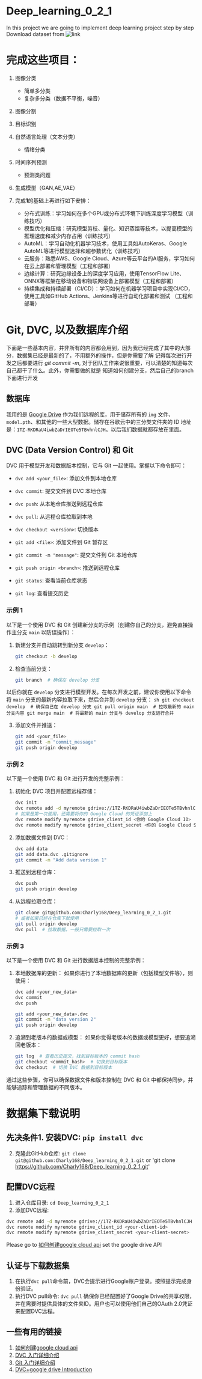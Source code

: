 # Deep_learning_0_2_1
In this project we are going to implement deep learning project step by step
Download dataset from ![link](https://www.kaggle.com/datasets/abtabm/multiclassimagedatasetairplanecar/download?datasetVersionNumber=2)

# 完成这些项目：
1. 图像分类
    - 简单多分类
    - 复杂多分类（数据不平衡，噪音）
2. 图像分割
3. 目标识别
4. 自然语言处理（文本分类）
    - 情绪分类
5. 时间序列预测
    - 预测类问题
6. 生成模型（GAN,AE,VAE）

6. 完成**1**的基础上再进行如下安排：
   - 分布式训练：学习如何在多个GPU或分布式环境下训练深度学习模型（训练技巧）
   - 模型优化和压缩：研究模型剪枝、量化、知识蒸馏等技术，以提高模型的推理速度和减少内存占用（训练技巧）
   - AutoML：学习自动化机器学习技术，使用工具如AutoKeras、Google AutoML等进行模型选择和超参数优化（训练技巧）
   - 云服务：熟悉AWS、Google Cloud、Azure等云平台的AI服务，学习如何在云上部署和管理模型（工程和部署）
   - 边缘计算：研究边缘设备上的深度学习应用，使用TensorFlow Lite、ONNX等框架在移动设备和物联网设备上部署模型（工程和部署）
   - 持续集成和持续部署（CI/CD）：学习如何在机器学习项目中实现CI/CD，使用工具如GitHub Actions、Jenkins等进行自动化部署和测试 （工程和部署）


# Git, DVC, 以及数据库介绍
下面是一些基本内容，并非所有的内容都会用到，因为我已经完成了其中的大部分，数据集已经是最新的了，不用额外的操作，但是你需要了解
记得每次进行开发之后都要进行 *git commit -m*, 对于团队工作来说很重要，可以清楚的知道每次自己都干了什么。此外，你需要做的就是
知道如何创建分支，然后自己的branch下面进行开发
## 数据库
我用的是 [Google Drive](https://drive.google.com/drive/folders/1NE2MCMWE6OlvFni-B71KC4zwO8vEsr7d?usp=drive_link) 作为我们远程的库，用于储存所有的 `img` 文件、`model.pth`、和其他的一些大型数据。储存在谷歌云中的三分类文件夹的 ID 地址是：`1TZ-RKDRaU4iwbZaDrIEOTe5TBvhnlCJH`。以后我们数据就都存放在里面。

## DVC (Data Version Control) 和 Git
DVC 用于模型开发和数据版本控制，它与 Git 一起使用。掌握以下命令即可：

- `dvc add <your_file>`: 添加文件到本地仓库
- `dvc commit`: 提交文件到 DVC 本地仓库
- `dvc push`: 从本地仓库推送到远程仓库
- `dvc pull`: 从远程仓库拉取到本地
- `dvc checkout <version>`: 切换版本

- `git add <file>`: 添加文件到 Git 暂存区
- `git commit -m "message"`: 提交文件到 Git 本地仓库
- `git push origin <branch>`: 推送到远程仓库
- `git status`: 查看当前仓库状态
- `git log`: 查看提交历史

### 示例 1
以下是一个使用 DVC 和 Git 创建新分支的示例（创建你自己的分支，避免直接操作主分支 `main` 以防误操作）：

1. 新建分支并自动跳转到新分支 `develop`：
    ```sh
    git checkout -b develop
    ```

2. 检查当前分支：
    ```sh
    git branch  # 确保在 develop 分支
    ```

以后你就在 `develop` 分支进行模型开发。在每次开发之前，建议你使用以下命令将 `main` 分支的最新内容拉取下来，然后合并到 `develop` 分支：
    ```sh
    git checkout develop  # 确保自己在 develop 分支
    git pull origin main  # 拉取最新的 main 分支内容
    git merge main  # 将最新的 main 分支与 develop 分支进行合并
    ```

3. 添加文件并推送：
    ```sh
    git add <your_file>
    git commit -m "commit_message"
    git push origin develop
    ```

### 示例 2
以下是一个使用 DVC 和 Git 进行开发的完整示例：

1. 初始化 DVC 项目并配置远程存储：
    ```sh
    dvc init
    dvc remote add -d myremote gdrive://1TZ-RKDRaU4iwbZaDrIEOTe5TBvhnlCJH
    # 如果是第一次使用，还需要将你的 Google Cloud 的凭证添加上
    dvc remote modify myremote gdrive_client_id <你的 Google Cloud ID>
    dvc remote modify myremote gdrive_client_secret <你的 Google Cloud Secret>
    ```

2. 添加数据文件到 DVC：
    ```sh
    dvc add data
    git add data.dvc .gitignore
    git commit -m "Add data version 1"
    ```

3. 推送到远程仓库：
    ```sh
    dvc push
    git push origin develop
    ```

4. 从远程拉取仓库：
    ```sh
    git clone git@github.com:Charly168/Deep_learning_0_2_1.git
    # 或者如果已经在仓库下就使用
    git pull origin develop
    dvc pull  # 拉取数据，一般只需要拉取一次
    ```

### 示例 3
以下是一个使用 DVC 和 Git 进行数据版本控制的完整示例：

1. 本地数据库的更新：
    如果你进行了本地数据库的更新（包括模型文件等），则使用：
    ```sh
    dvc add <your_new_data>
    dvc commit
    dvc push
    
    git add <your_new_data>.dvc
    git commit -m "data version 2"
    git push origin develop
    ```

2. 追溯到老版本的数据或模型：
    如果你觉得老版本的数据或模型更好，想要追溯回老版本：
    ```sh
    git log  # 查看历史提交，找到目标版本的 commit hash
    git checkout <commit_hash>  # 切换到目标版本
    dvc checkout  # 切换 DVC 数据到目标版本
    ```

通过这些步骤，你可以确保数据文件和版本控制在 DVC 和 Git 中都保持同步，并能够追踪和管理数据的不同版本。

# 数据集下载说明
## 先决条件1. 安装DVC: `pip install dvc`
2. 克隆此GitHub仓库: `git clone git@github.com:Charly168/Deep_learning_0_2_1.git` or 'git clone https://github.com/Charly168/Deep_learning_0_2_1.git'

## 配置DVC远程
1. 进入仓库目录: `cd Deep_learning_0_2_1`
2. 添加DVC远程:   
 ```sh    
 dvc remote add -d myremote gdrive://1TZ-RKDRaU4iwbZaDrIEOTe5TBvhnlCJH
 dvc remote modify myremote gdrive_client_id <your-client-id>    
 dvc remote modify myremote gdrive_client_secret <your-client-secret>    
 ```
Please go to [如何创建google cloud api](https://docs.zfile.vip/advanced/google-drive-api/) set the google drive API
## 认证与下载数据集
1. 在执行`dvc pull`命令前，DVC会提示进行Google账户登录。按照提示完成身份验证。
2. 执行DVC pull命令: `dvc pull`
确保你已经配置好了Google Drive的共享权限，并在需要时提供具体的文件夹ID。用户也可以使用他们自己的OAuth 2.0凭证来配置DVC远程。


## 一些有用的链接
1. [如何创建google cloud api](https://docs.zfile.vip/advanced/google-drive-api/)
2. [DVC 入门详细介绍](https://blog.51cto.com/liferecords/5132658)
3. [Git 入门详细介绍](https://zhuanlan.zhihu.com/p/369486197)
4. [DVC+google drive Introduction](https://dvc.org/doc/user-guide/data-management/remote-storage/google-drive)
